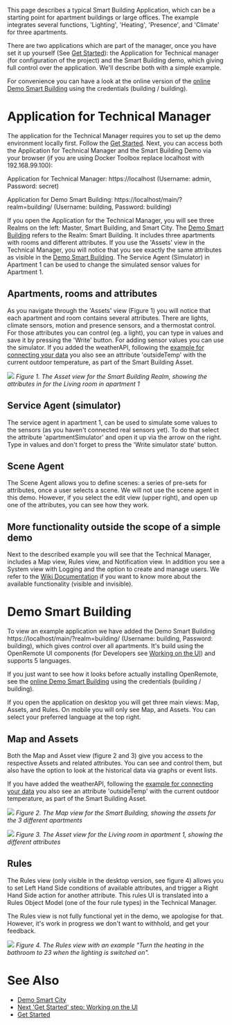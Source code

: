 This page describes a typical Smart Building Application, which can be a starting point for apartment buildings or large offices. The example integrates several functions, 'Lighting', 'Heating', 'Presence', and 'Climate' for three apartments.

There are two applications which are part of the manager, once you have set it up yourself (See [Get Started](https://openremote.io/get-started-manager/)): the Application for Technical manager (for configuration of the project) and the Smart Building demo, which giving full control over the application. We'll describe both with a simple example.

For convenience you can have a look at the online version of the [online Demo Smart Building](https://demo.openremote.io/main/?realm=building) using the credentials (building / building).

# Application for Technical Manager

The application for the Technical Manager requires you to set up the demo environment locally first. Follow the [Get Started](https://openremote.io/get-started-manager/). Next, you can access both the Application for Technical Manager and the Smart Building Demo via your browser (if you are using Docker Toolbox replace localhost with 192.168.99.100):

Application for Technical Manager: https://localhost (Username: admin, Password: secret)

Application for Demo Smart Building: https://localhost/main/?realm=building/ (Username: building, Password: building)

If you open the Application for the Technical Manager, you will see three Realms on the left: Master, Smart Building, and Smart City. The [Demo Smart Building](#demo-smart-building) refers to the Realm: Smart Building. It includes three apartments with rooms and different attributes. If you use the 'Assets' view in the Technical Manager, you will notice that you see exactly the same attributes as visible in the [Demo Smart Building](#demo-smart-building). The Service Agent (Simulator) in Apartment 1 can be used to change the simulated sensor values for Apartment 1. 

## Apartments, rooms and attributes

As you navigate through the 'Assets' view (Figure 1) you will notice that each apartment and room contains several attributes. There are lights, climate sensors, motion and presence sensors, and a thermostat control. For those attributes you can control (eg. a light), you can type in values and save it by pressing the 'Write' button. For adding sensor values you can use the simulator. If you added the weatherAPI, following the [example for connecting your data](User-Guide%3A-Connecting-to-a-HTTP-API) you also see an attribute 'outsideTemp' with the current outdoor temperature, as part of the Smart Building Asset.

![](https://github.com/openremote/Documentation/blob/master/manuscript/figures/Manager%20-%20Building%20Asset.png)
_Figure 1. The Asset view for the Smart Building Realm, showing the attributes in for the Living room in apartment 1_

## Service Agent (simulator)

The service agent in apartment 1, can be used to simulate some values to the sensors (as you haven't connected real sensors yet). To do that select the attribute 'apartmentSimulator' and open it up via the arrow on the right. Type in values and don't forget to press the 'Write simulator state' button.

## Scene Agent

The Scene Agent allows you to define scenes: a series of pre-sets for attributes, once a user selects a scene. We will not use the scene agent in this demo. However, if you select the edit view (upper right), and open up one of the attributes, you can see how they work.

## More functionality outside the scope of a simple demo

Next to the described example you will see that the Technical Manager, includes a Map view, Rules view, and Notification view. In addition you see a System view with Logging and the option to create and manage users. We refer to the [Wiki Documentation](https://github.com/openremote/openremote/wiki) if you want to know more about the available functionality (visible and invisible).

# Demo Smart Building

To view an example application we have added the Demo Smart Building https://localhost/main/?realm=building/ (Username: building, Password: building), which gives control over all apartments. It's build using the OpenRemote UI components (for Developers see [Working on the UI](https://github.com/openremote/openremote/wiki/Developer-Guide%3A-Working-on-the-UI)) and supports 5 languages.

If you just want to see how it looks before actually installing OpenRemote, see the [online Demo Smart Building](https://demo.openremote.io/main/?realm=building) using the credentials (building / building).

If you open the application on desktop you will get three main views: Map, Assets, and Rules. On mobile you will only see Map, and Assets. You can select your preferred language at the top right.

## Map and Assets

Both the Map and Asset view (figure 2 and 3) give you access to the respective Assets and related attributes. You can see and control them, but also have the option to look at the historical data via graphs or event lists.

If you have added the weatherAPI, following the [example for connecting your data](User-Guide%3A-Connecting-to-a-HTTP-API) you also see an attribute 'outsideTemp' with the current outdoor temperature, as part of the Smart Building Asset.

![](https://github.com/openremote/Documentation/blob/master/manuscript/figures/Building%20-%20Map.png)
_Figure 2. The Map view for the Smart Building, showing the assets for the 3 different apartments_

![](https://github.com/openremote/Documentation/blob/master/manuscript/figures/Building%20-%20Asset.png)
_Figure 3. The Asset view for the Living room in apartment 1, showing the different attributes_

## Rules

The Rules view (only visible in the desktop version, see figure 4) allows you to set Left Hand Side conditions of available attributes, and trigger a Right Hand Side action for another attribute. This rules UI is translated into a Rules Object Model (one of the four rule types) in the Technical Manager. 

The Rules view is not fully functional yet in the demo, we apologise for that. However, it's work in progress we don't want to withhold, and get your feedback.

![](https://github.com/openremote/Documentation/blob/master/manuscript/figures/Building%20-%20Rules.png)
_Figure 4. The Rules view with an example "Turn the heating in the bathroom to 23 when the lighting is switched on"._

# See Also
- [Demo Smart City](Demo-Smart-City)
- [Next 'Get Started' step: Working on the UI](Developer-Guide%3A-Working-on-the-UI)
- [Get Started](https://openremote.io/get-started-manager/)